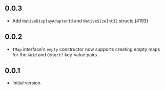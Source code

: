 ## 0.0.3

- Add `NativeDisplayAdapterId` and `NativeSizeInt32` structs (#193)

## 0.0.2

- `IMap` interface's `empty` constructor now supports creating empty maps for
  the `Guid` and `Object?` key-value pairs.

## 0.0.1

- Initial version.
